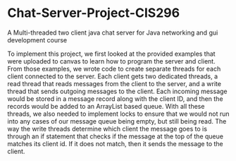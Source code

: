 # Chat-Server-Project-CIS296
A Multi-threaded two client java chat server for Java networking and gui development course

To implement this project, we first looked at the provided examples that were uploaded to canvas to learn how to program the server and client. From those examples, we wrote code to create separate threads for each client connected to the server. Each client gets two dedicated threads, a read thread that reads messages from the client to the server, and a write thread that sends outgoing messages to the client. Each incoming message would be stored in a message record along with the client ID, and then the records would be added to an ArrayList based queue. With all these threads, we also needed to implement locks to ensure that we would not run into any cases of our message queue being empty, but still being read. The way the write threads determine which client the message goes to is through an if statement that checks if the message at the top of the queue matches its client id. If it does not match, then it sends the message to the client.
